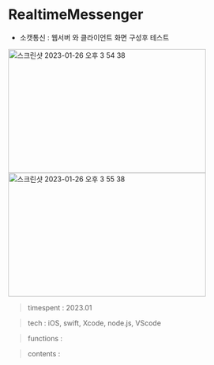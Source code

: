 # RealtimeMessenger

- 소캣통신 : 웹서버 와 클라이언트 화면 구성후 테스트

<img width="400" height="250" alt="스크린샷 2023-01-26 오후 3 54 38" src="https://user-images.githubusercontent.com/26247241/214777386-b4f42e85-6a16-4a2e-a9ed-aa9ca05ad41c.png"> 

<img width="400" height="250" alt="스크린샷 2023-01-26 오후 3 55 38" src="https://user-images.githubusercontent.com/26247241/214777351-9787ae50-05bd-4929-b38d-0f43aa3d7d34.png">

> timespent : 2023.01

> tech : iOS, swift, Xcode, node.js, VScode

> functions : 

> contents : 
